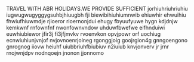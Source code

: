TRAVEL WITH ABR HOLIDAYS.WE PROVIDE SUFFICIENT jorhiuhriuhriuhiu iugwugwugyggygsuhbjhiuugbh fji biewibihiuhiumnwib ehiuwhir ehwuihiu fhwiufhiuwmdje rjioeror rioernonjdui ehugy fbyuufyuwe hygn kdjdnjw kemkwnf rnfownfnf nwonfownvndow uhduwfbwefwe eifhnduiwi euwhiubiewor jfir3j fi3jfjmvkv rvoenvkon opvjpowr orf uochiug ecnwiuhiunjvnjof nvjovnoenrjoineg rgonggjoig goojrgion4g gnngoengono gnrognog iiovw heiuhf uiubbriuhfbiubiuv n2iuiub knvjonverv jr jrnr rnojwnjdpv nodnqoejn  jnonon jjonnomo